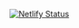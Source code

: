 [![Netlify Status](https://api.netlify.com/api/v1/badges/a80bfdd8-0fc3-415b-bae6-db69769cf16f/deploy-status)](https://app.netlify.com/sites/pakistanprogamers/deploys)
